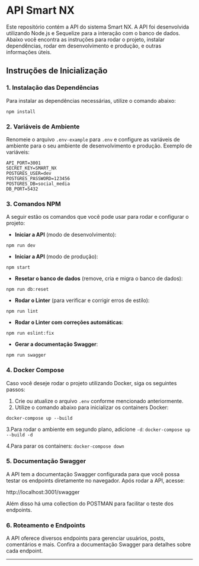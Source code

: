 # API Smart NX

Este repositório contém a API do sistema Smart NX. A API foi desenvolvida utilizando Node.js e Sequelize para a interação com o banco de dados. Abaixo você encontra as instruções para rodar o projeto, instalar dependências, rodar em desenvolvimento e produção, e outras informações úteis.

## Instruções de Inicialização

### 1. Instalação das Dependências

Para instalar as dependências necessárias, utilize o comando abaixo:

`npm install`

### 2. Variáveis de Ambiente

Renomeie o arquivo `.env-example` para `.env` e configure as variáveis de ambiente para o seu ambiente de desenvolvimento e produção. Exemplo de variáveis:

```
API_PORT=3001
SECRET_KEY=SMART_NX
POSTGRES_USER=dev
POSTGRES_PASSWORD=123456
POSTGRES_DB=social_media
DB_PORT=5432
```

### 3. Comandos NPM

A seguir estão os comandos que você pode usar para rodar e configurar o projeto:

- **Iniciar a API** (modo de desenvolvimento):

`npm run dev`

- **Iniciar a API** (modo de produção):

`npm start`

- **Resetar o banco de dados** (remove, cria e migra o banco de dados):

`npm run db:reset`

- **Rodar o Linter** (para verificar e corrigir erros de estilo):

`npm run lint`

- **Rodar o Linter com correções automáticas**:

`npm run eslint:fix`

- **Gerar a documentação Swagger**:

`npm run swagger`

### 4. Docker Compose

Caso você deseje rodar o projeto utilizando Docker, siga os seguintes passos:

1. Crie ou atualize o arquivo `.env` conforme mencionado anteriormente.
2. Utilize o comando abaixo para inicializar os containers Docker:

`docker-compose up --build`

3.Para rodar o ambiente em segundo plano, adicione `-d`:
`docker-compose up --build -d`

4.Para parar os containers:
`docker-compose down`

### 5. Documentação Swagger

A API tem a documentação Swagger configurada para que você possa testar os endpoints diretamente no navegador. Após rodar a API, acesse:

http://localhost:3001/swagger

Além disso há uma collection do POSTMAN para facilitar o teste dos endpoints.

### 6. Roteamento e Endpoints

A API oferece diversos endpoints para gerenciar usuários, posts, comentários e mais. Confira a documentação Swagger para detalhes sobre cada endpoint.

---
